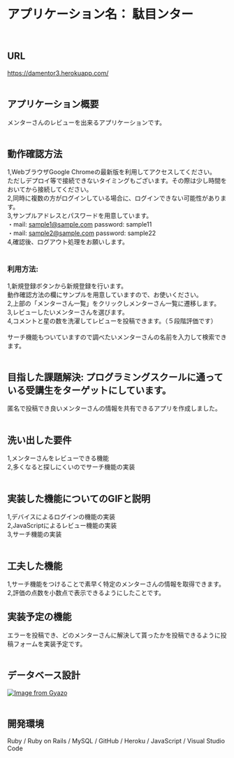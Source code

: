 # アプリケーション名：  駄目ンター<br>
<br>

## URL<br>
  https://damentor3.herokuapp.com/<br>
<br>

## アプリケーション概要<br>
  メンターさんのレビューを出来るアプリケーションです。<br>
<br>

## 動作確認方法<br>
1,WebブラウザGoogle Chromeの最新版を利用してアクセスしてください。<br>
ただしデプロイ等で接続できないタイミングもございます。その際は少し時間をおいてから接続してください。<br>
2,同時に複数の方がログインしている場合に、ログインできない可能性があります。<br>
3,サンプルアドレスとパスワードを用意しています。<br>
・mail:  sample1@sample.com  password:  sample11<br>
・mail:  sample2@sample.com  password:  sample22<br>
4,確認後、ログアウト処理をお願いします。<br>
<br>

### 利用方法:<br>
  1,新規登録ボタンから新規登録を行います。<br>
  動作確認方法の欄にサンプルを用意していますので、お使いください。<br>
  2,上部の「メンターさん一覧」をクリックしメンターさん一覧に遷移します。<br>
  3,レビューしたいメンターさんを選びます。<br>
  4,コメントと星の数を洗濯してレビューを投稿できます。（５段階評価です）<br>
<br>
  サーチ機能もついていますので調べたいメンターさんの名前を入力して検索できます。<br>
<br>

## 目指した課題解決:  プログラミングスクールに通っている受講生をターゲットにしています。<br>
  匿名で投稿でき良いメンターさんの情報を共有できるアプリを作成しました。<br>
<br>

## 洗い出した要件<br>
  1,メンターさんをレビューできる機能<br>
  2,多くなると探しにくいのでサーチ機能の実装<br>
<br>

## 実装した機能についてのGIFと説明<br>
  1,デバイスによるログインの機能の実装<br>
  2,JavaScriptによるレビュー機能の実装<br>
  3,サーチ機能の実装<br>
<br>

## 工夫した機能
  1,サーチ機能をつけることで素早く特定のメンターさんの情報を取得できます。
  2,評価の点数を小数点で表示できるようにしたことです。

## 実装予定の機能<br>
 エラーを投稿でき、どのメンターさんに解決して貰ったかを投稿できるように投稿フォームを実装予定です。<br>
<br>

## データベース設計<br>
[![Image from Gyazo](https://i.gyazo.com/2e0ad8a9a876fa1660ffbc20ac5b57cf.png)](https://gyazo.com/2e0ad8a9a876fa1660ffbc20ac5b57cf)<br>
<br>

## 開発環境<br>
Ruby / Ruby on Rails / MySQL / GitHub / Heroku / JavaScript / Visual Studio Code<br>